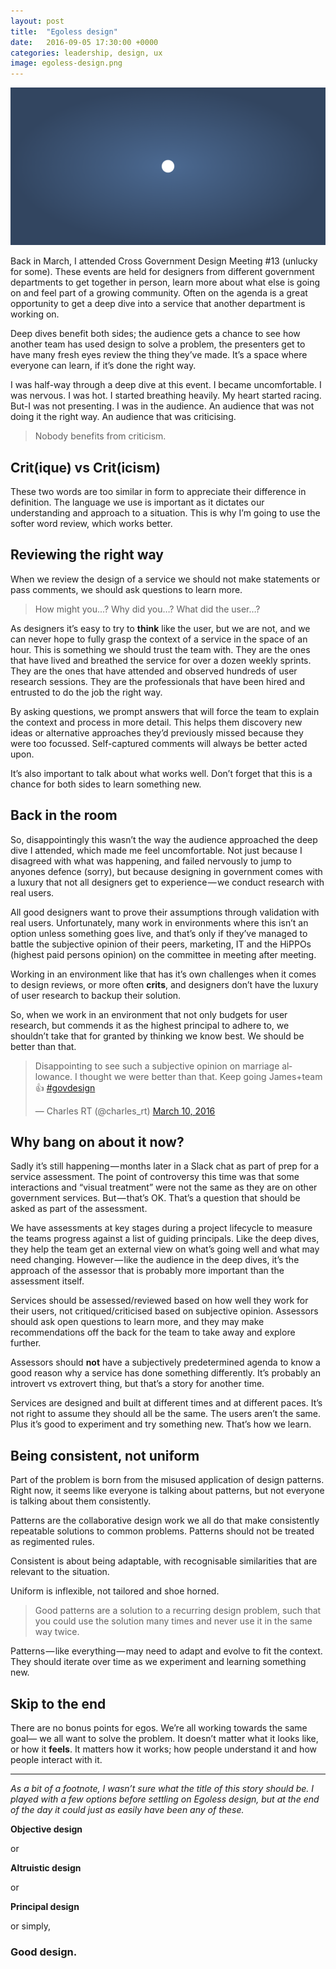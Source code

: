 ```yaml
---
layout: post
title:  "Egoless design"
date:   2016-09-05 17:30:00 +0000
categories: leadership, design, ux
image: egoless-design.png
---
```


![A dark circle on a light background](/assets/2016/09/egoless-design/egoless-design.png)

Back in March, I attended Cross Government Design Meeting #13 (unlucky for some). These events are held for designers from different government departments to get together in person, learn more about what else is going on and feel part of a growing community. Often on the agenda is a great opportunity to get a deep dive into a service that another department is working on. 

Deep dives benefit both sides; the audience gets a chance to see how another team has used design to solve a problem, the presenters get to have many fresh eyes review the thing they’ve made. It’s a space where everyone can learn, if it’s done the right way.

I was half-way through a deep dive at this event.  I became uncomfortable. I was nervous. I was hot. I started breathing heavily. My heart started racing. But-I was not presenting. I was in the audience. An audience that was not doing it the right way. An audience that was criticising.

> Nobody benefits from criticism.


## Crit(ique) vs Crit(icism)

These two words are too similar in form to appreciate their difference in definition. The language we use is important as it dictates our understanding and approach to a situation. This is why I’m going to use the softer word review, which works better.

## Reviewing the right way

When we review the design of a service we should not make statements or pass comments, we should ask questions to learn more.

> How might you...?
Why did you…?
What did the user…?

As designers it’s easy to try to **think** like the user, but we are not, and we can never hope to fully grasp the context of a service in the space of an hour. This is something we should trust the team with. They are the ones that have lived and breathed the service for over a dozen weekly sprints. They are the ones that have attended and observed hundreds of user research sessions. They are the professionals that have been hired and entrusted to do the job the right way.

By asking questions, we prompt answers that will force the team to explain the context and process in more detail. This helps them discovery new ideas or alternative approaches they’d previously missed because they were too focussed. Self-captured comments will always be better acted upon.

It’s also important to talk about what works well. Don’t forget that this is a chance for both sides to learn something new.

## Back in the room

So, disappointingly this wasn’t the way the audience approached the deep dive I attended, which made me feel uncomfortable. Not just because I disagreed with what was happening, and failed nervously to jump to anyones defence (sorry), but because designing in government comes with a luxury that not all designers get to experience — we conduct research with real users. 

All good designers want to prove their assumptions through validation with real users. Unfortunately, many work in environments where this isn’t an option unless something goes live, and that’s only if they’ve managed to battle the subjective opinion of their peers, marketing, IT and the HiPPOs (highest paid persons opinion) on the committee in meeting after meeting.

Working in an environment like that has it’s own challenges when it comes to design reviews, or more often **crits**, and designers don’t have the luxury of user research to backup their solution.

So, when we work in an environment that not only budgets for user research, but commends it as the highest principal to adhere to, we shouldn’t take that for granted by thinking we know best. We should be better than that.

<blockquote class="twitter-tweet" data-lang="en"><p lang="en" dir="ltr">Disappointing to see such a subjective opinion on marriage allowance. I thought we were better than that. Keep going James+team 👍 <a href="https://twitter.com/hashtag/govdesign?src=hash">#govdesign</a></p>&mdash; Charles RT (@charles_rt) <a href="https://twitter.com/charles_rt/status/707964380294545408">March 10, 2016</a></blockquote> <script async src="//platform.twitter.com/widgets.js" charset="utf-8"></script>

## Why bang on about it now?

Sadly it’s still happening — months later in a Slack chat as part of prep for a service assessment. The point of controversy this time was that some interactions and “visual treatment” were not the same as they are on other government services. But — that’s OK. That’s a question that should be asked as part of the assessment. 

We have assessments at key stages during a project lifecycle to measure the teams progress against a list of guiding principals. Like the deep dives, they help the team get an external view on what’s going well and what may need changing. However — like the audience in the deep dives, it’s the approach of the assessor that is probably more important than the assessment itself. 

Services should be assessed/reviewed based on how well they work for their users, not critiqued/criticised based on subjective opinion. Assessors should ask open questions to learn more, and they may make recommendations off the back for the team to take away and explore further.

Assessors should **not** have a subjectively predetermined agenda to know a good reason why a service has done something differently. It’s probably an introvert vs extrovert thing, but that’s a story for another time.

Services are designed and built at different times and at different paces. It’s not right to assume they should all be the same. The users aren’t the same. Plus it’s good to experiment and try something new. That’s how we learn.

## Being consistent, not uniform

Part of the problem is born from the misused application of design patterns.
Right now, it seems like everyone is talking about patterns, but not everyone is talking about them consistently. 

Patterns are the collaborative design work we all do that make consistently repeatable solutions to common problems. Patterns should not be treated as regimented rules. 

Consistent is about being adaptable, with recognisable similarities that are relevant to the situation.

Uniform is inflexible, not tailored and shoe horned.

> Good patterns are a solution to a recurring design problem, such that you could use the solution many times and never use it in the same way twice.

Patterns — like everything — may need to adapt and evolve to fit the context. They should iterate over time as we experiment and learning something new.

## Skip to the end

There are no bonus points for egos. We’re all working towards the same goal— we all want to solve the problem. It doesn’t matter what it looks like, or how it **feels**. It matters how it works; how people understand it and how people interact with it.

---

*As a bit of a footnote, I wasn’t sure what the title of this story should be. I played with a few options before settling on Egoless design, but at the end of the day it could just as easily have been any of these.*

**Objective design**

or

**Altruistic design**

or

**Principal design**

or simply,

### Good design.
